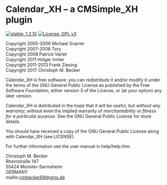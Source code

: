 Calendar_XH – a CMSimple_XH plugin
==================================

[![stable: 1.2.10](https://img.shields.io/badge/stable-1.2.10-green.svg)](https://github.com/cmb69/calendar_xh/releases/tag/1.2.10)
[![License: GPL v3](https://img.shields.io/badge/License-GPL%20v3-blue.svg)](http://www.gnu.org/licenses/gpl-3.0)

Copyright 2005-2006 Michael Svarrer  
Copyright 2007-2008 Tory  
Copyright 2008      Patrick Varlet  
Copyright 2011      Holger Irmler  
Copyright 2011-2013 Frank Ziesing  
Copyright 2017      Christoph M. Becker

Calendar_XH is free software: you can redistribute it and/or modify
it under the terms of the GNU General Public License as published by
the Free Software Foundation, either version 3 of the License, or
(at your option) any later version.

Calendar_XH is distributed in the hope that it will be useful,
but *without any warranty*; without even the implied warranty of
*merchantability* or *fitness for a particular purpose*.  See the
GNU General Public License for more details.

You should have received a copy of the GNU General Public License
along with Calendar_XH (see LICENSE).

For further information see the user manual in help/help.htm.

Christoph M. Becker  
Rheinstraße 147  
55424 Münster-Sarmsheim  
GERMANY  
mailto:cmbecker69@gmx.de
